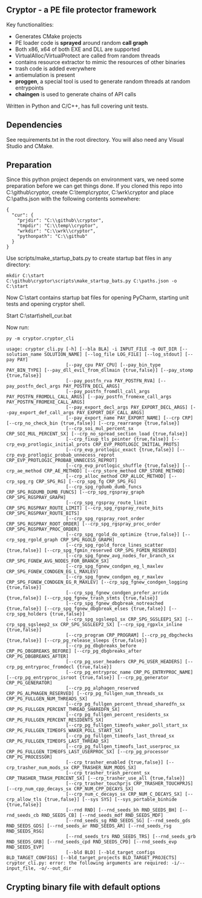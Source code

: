 ## Cryptor - a PE file protector framework

Key functionalities:

  - Generates CMake projects
  - PE loader code is **sprayed** around random **call graph**
  - Both x86, x64 of both EXE and DLL are supported
  - VirtualAlloc/VirtualProtect are called from random threads
  - contains resource extractor to mimic the resources of other binaries
  - trash code is added everywhere
  - antiemulation is present
  - **proggen**, a special tool is used to generate random threads at random entrypoints
  - **chaingen** is used to generate chains of API calls

Written in Python and C/C++, has full covering unit tests.

## Dependencies
See requirements.txt in the root directory.
You will also need any Visual Studio and CMake.

## Preparation
Since this python project depends on environment vars, we need some preparation before we can get things done.
If you cloned this repo into C:\github\cryptor, create C:\temp\cryptor, C:\wrk\cryptor and 
place C:\paths.json with the following contents somewhere:
```
{
  "cur": {
    "prjdir": "C:\\github\\cryptor",
    "tmpdir": "C:\\temp\\cryptor",
    "wrkdir": "C:\\wrk\\cryptor",
    "pythonpath": "C:\\github"
  }
}
```

Use scripts/make_startup_bats.py to create startup bat files in any directory:

```
mkdir C:\start
C:\github\cryptor\scripts\make_startup_bats.py C:\paths.json -o C:\start
```

Now C:\start contains startup bat files for opening PyCharm, starting unit tests and opening cryptor shell.

Start C:\start\shell_cur.bat

Now run:
```
py -m cryptor.cryptor_cli
```

```
usage: cryptor_cli.py [-h] [--bla BLA] -i INPUT_FILE -o OUT_DIR [--solution_name SOLUTION_NAME] [--log_file LOG_FILE] [--log_stdout] [--pay PAY]
                      [--pay_cpu PAY_CPU] [--pay_bin_type PAY_BIN_TYPE] [--pay_dll_evil_from_dllmain {true,false}] [--pay_stomp {true,false}]
                      [--pay_postfn_rva PAY_POSTFN_RVA] [--pay_postfn_decl_args PAY_POSTFN_DECL_ARGS]
                      [--pay_postfn_fromdll_call_args PAY_POSTFN_FROMDLL_CALL_ARGS] [--pay_postfn_fromexe_call_args PAY_POSTFN_FROMEXE_CALL_ARGS]
                      [--pay_export_decl_args PAY_EXPORT_DECL_ARGS] [--pay_export_def_call_args PAY_EXPORT_DEF_CALL_ARGS]
                      [--pay_export_name PAY_EXPORT_NAME] [--crp CRP] [--crp_no_check_bin {true,false}] [--crp_rearrange {true,false}]
                      [--crp_soi_mul_percent_sx CRP_SOI_MUL_PERCENT_SX] [--crp_no_spread_section_load {true,false}]
                      [--crp_fixup_tls_pointer {true,false}] [--crp_evp_protlogic_initial_prots CRP_EVP_PROTLOGIC_INITIAL_PROTS]
                      [--crp_evp_protlogic_exact {true,false}] [--crp_evp_protlogic_probab_unnecess_reprot CRP_EVP_PROTLOGIC_PROBAB_UNNECESS_REPROT]
                      [--crp_evp_protlogic_shuffle {true,false}] [--crp_ae_method CRP_AE_METHOD] [--crp_store_method CRP_STORE_METHOD]
                      [--crp_alloc_method CRP_ALLOC_METHOD] [--crp_spg_rg CRP_SPG_RG] [--crp_spg_fg CRP_SPG_FG]
                      [--crp_spg_rgdumb_dumb_funcs CRP_SPG_RGDUMB_DUMB_FUNCS] [--crp_spg_rgspray_graph CRP_SPG_RGSPRAY_GRAPH]
                      [--crp_spg_rgspray_route_limit CRP_SPG_RGSPRAY_ROUTE_LIMIT] [--crp_spg_rgspray_route_bits CRP_SPG_RGSPRAY_ROUTE_BITS]
                      [--crp_spg_rgspray_root_order CRP_SPG_RGSPRAY_ROOT_ORDER] [--crp_spg_rgspray_proc_order CRP_SPG_RGSPRAY_PROC_ORDER]
                      [--crp_spg_rgold_do_optimize {true,false}] [--crp_spg_rgold_graph CRP_SPG_RGOLD_GRAPH]
                      [--crp_spg_rgold_force_lines_scatter {true,false}] [--crp_spg_fgmin_reserved CRP_SPG_FGMIN_RESERVED]
                      [--crp_spg_fgnew_avg_nodes_for_branch_sx CRP_SPG_FGNEW_AVG_NODES_FOR_BRANCH_SX]
                      [--crp_spg_fgnew_condgen_eg_l_maxlev CRP_SPG_FGNEW_CONDGEN_EG_L_MAXLEV]
                      [--crp_spg_fgnew_condgen_eg_r_maxlev CRP_SPG_FGNEW_CONDGEN_EG_R_MAXLEV] [--crp_spg_fgnew_condgen_logging {true,false}]
                      [--crp_spg_fgnew_condgen_prefer_arridx {true,false}] [--crp_spg_fgnew_trash_stmts {true,false}]
                      [--crp_spg_fgnew_dbgbreak_notreached {true,false}] [--crp_spg_fgnew_dbgbreak_elses {true,false}] [--crp_spg_holders {true,false}]
                      [--crp_spg_sgsleep1_sx CRP_SPG_SGSLEEP1_SX] [--crp_spg_sgsleep2_sx CRP_SPG_SGSLEEP2_SX] [--crp_spg_rgpxlx_inline {true,false}]
                      [--crp_program CRP_PROGRAM] [--crp_pg_dbgchecks {true,false}] [--crp_pg_release_sleeps {true,false}]
                      [--crp_pg_dbgbreaks_before CRP_PG_DBGBREAKS_BEFORE] [--crp_pg_dbgbreaks_after CRP_PG_DBGBREAKS_AFTER]
                      [--crp_pg_user_headers CRP_PG_USER_HEADERS] [--crp_pg_entryproc_fromdecl {true,false}]
                      [--crp_pg_entryproc_name CRP_PG_ENTRYPROC_NAME] [--crp_pg_entryproc_isroot {true,false}] [--crp_pg_generator CRP_PG_GENERATOR]
                      [--crp_pg_alphagen_reserved CRP_PG_ALPHAGEN_RESERVED] [--crp_pg_fullgen_num_threads_sx CRP_PG_FULLGEN_NUM_THREADS_SX]
                      [--crp_pg_fullgen_percent_thread_sharedfn_sx CRP_PG_FULLGEN_PERCENT_THREAD_SHAREDFN_SX]
                      [--crp_pg_fullgen_percent_residents_sx CRP_PG_FULLGEN_PERCENT_RESIDENTS_SX]
                      [--crp_pg_fullgen_timeofs_waker_poll_start_sx CRP_PG_FULLGEN_TIMEOFS_WAKER_POLL_START_SX]
                      [--crp_pg_fullgen_timeofs_last_thread_sx CRP_PG_FULLGEN_TIMEOFS_LAST_THREAD_SX]
                      [--crp_pg_fullgen_timeofs_last_userproc_sx CRP_PG_FULLGEN_TIMEOFS_LAST_USERPROC_SX] [--crp_pg_processor CRP_PG_PROCESSOR]
                      [--crp_trasher_enabled {true,false}] [--crp_trasher_num_mods_sx CRP_TRASHER_NUM_MODS_SX]
                      [--crp_trasher_trash_percent_sx CRP_TRASHER_TRASH_PERCENT_SX] [--crp_trasher_use_all {true,false}]
                      [--crp_trasher_touchprjs CRP_TRASHER_TOUCHPRJS] [--crp_num_cpp_decays_sx CRP_NUM_CPP_DECAYS_SX]
                      [--crp_num_c_decays_sx CRP_NUM_C_DECAYS_SX] [--crp_allow_tls {true,false}] [--sys SYS] [--sys_portable_binhide {true,false}]
                      [--rnd RND] [--rnd_seeds_bh RND_SEEDS_BH] [--rnd_seeds_cb RND_SEEDS_CB] [--rnd_seeds_mdf RND_SEEDS_MDF]
                      [--rnd_seeds_sg RND_SEEDS_SG] [--rnd_seeds_gds RND_SEEDS_GDS] [--rnd_seeds_ar RND_SEEDS_AR] [--rnd_seeds_rsg RND_SEEDS_RSG]
                      [--rnd_seeds_trs RND_SEEDS_TRS] [--rnd_seeds_grb RND_SEEDS_GRB] [--rnd_seeds_cpd RND_SEEDS_CPD] [--rnd_seeds_evp RND_SEEDS_EVP]
                      [--bld BLD] [--bld_target_configs BLD_TARGET_CONFIGS] [--bld_target_projects BLD_TARGET_PROJECTS]
cryptor_cli.py: error: the following arguments are required: -i/--input_file, -o/--out_dir
```

## Crypting binary file with default options

